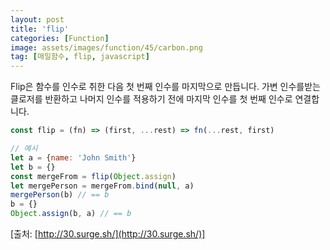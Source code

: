 ```yaml
---
layout: post
title: 'flip'
categories: [Function]
image: assets/images/function/45/carbon.png
tag: [매일함수, flip, javascript]
---
```


Flip은 함수를 인수로 취한 다음 첫 번째 인수를 마지막으로 만듭니다. 가변 인수를받는 클로저를 반환하고 나머지 인수를 적용하기 전에 마지막 인수를 첫 번째 인수로 연결합니다.

```javascript
const flip = (fn) => (first, ...rest) => fn(...rest, first)

// 예시
let a = {name: 'John Smith'}
let b = {}
const mergeFrom = flip(Object.assign)
let mergePerson = mergeFrom.bind(null, a)
mergePerson(b) // == b
b = {}
Object.assign(b, a) // == b
```

[출처: [http://30.surge.sh/](http://30.surge.sh/)]
